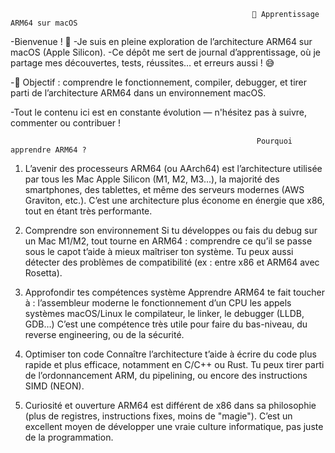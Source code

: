                                                           🎯 Apprentissage ARM64 sur macOS

-Bienvenue ! 👋
-Je suis en pleine exploration de l’architecture ARM64 sur macOS (Apple Silicon).
-Ce dépôt me sert de journal d’apprentissage, où je partage mes découvertes, tests, réussites… et erreurs aussi ! 😅

-📘 Objectif : comprendre le fonctionnement, compiler, debugger, et tirer parti de l’architecture ARM64 dans un environnement macOS.

-Tout le contenu ici est en constante évolution — n'hésitez pas à suivre, commenter ou contribuer !



                                                           Pourquoi apprendre ARM64 ?

1. L’avenir des processeurs
ARM64 (ou AArch64) est l’architecture utilisée par tous les Mac Apple Silicon (M1, M2, M3...), la majorité des smartphones, des tablettes, et même des serveurs modernes (AWS Graviton, etc.).
C’est une architecture plus économe en énergie que x86, tout en étant très performante.

3. Comprendre son environnement
Si tu développes ou fais du debug sur un Mac M1/M2, tout tourne en ARM64 : comprendre ce qu’il se passe sous le capot t’aide à mieux maîtriser ton système.
Tu peux aussi détecter des problèmes de compatibilité (ex : entre x86 et ARM64 avec Rosetta).

5. Approfondir tes compétences système
Apprendre ARM64 te fait toucher à :
l’assembleur moderne
le fonctionnement d’un CPU
les appels systèmes macOS/Linux
le compilateur, le linker, le debugger (LLDB, GDB…)
C’est une compétence très utile pour faire du bas-niveau, du reverse engineering, ou de la sécurité.

7. Optimiser ton code
Connaître l’architecture t’aide à écrire du code plus rapide et plus efficace, notamment en C/C++ ou Rust.
Tu peux tirer parti de l’ordonnancement ARM, du pipelining, ou encore des instructions SIMD (NEON).

9. Curiosité et ouverture
ARM64 est différent de x86 dans sa philosophie (plus de registres, instructions fixes, moins de "magie").
C’est un excellent moyen de développer une vraie culture informatique, pas juste de la programmation.

